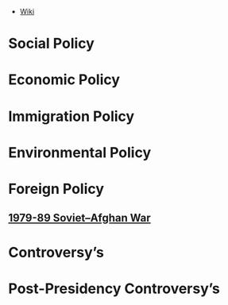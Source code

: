 - [Wiki](https://en.wikipedia.org/wiki/Jimmy_Carter)
# Social Policy

# Economic Policy

# Immigration Policy

# Environmental Policy

# Foreign Policy
## [1979-89 Soviet–Afghan War](../../Afghanistan/1978-92%20Democratic%20Republic%20of%20Afghanistan/1979-89%20Soviet–Afghan%20War)
# Controversy’s

# Post-Presidency Controversy’s
